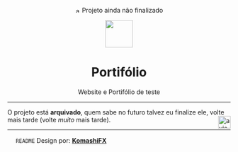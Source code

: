 <p align="center"><img src="https://api.iconify.design/mdi:comment-alert.svg?color=%23ff0000" alt="aviso" height="12"> Projeto ainda não finalizado</p>

<p align="center"><img src="https://avatars.githubusercontent.com/u/79169237?v=4" height="62"></p>

<h1 align="center">Portifólio</h1>

<p align="center">Website e Portifólio de teste</p>

---

O projeto está **arquivado**, quem sabe no futuro talvez eu finalize ele, volte mais tarde (volte *muito* mais tarde).
<img align="right" src="https://api.iconify.design/mdi:archive-alert.svg?color=%23fcf8f8" alt="aviso de arquivamento" height="28">

---

<img src="https://api.iconify.design/ri:article-fill.svg?color=%23f9f9f9" height="15"> `README` Design por: **[KomashiFX](https://dsc.bio/komashioficial)**
